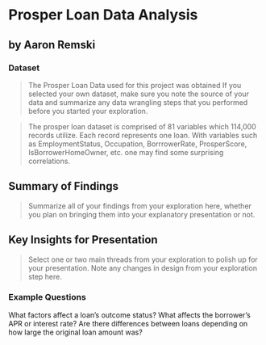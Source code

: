 # Prosper Loan Data Analysis
## by Aaron Remski


### Dataset
> The Prosper Loan Data used for this project was obtained   If you selected your own dataset, make sure you note the source of your data and summarize any data wrangling steps that you performed before you started your exploration.

> The prosper loan dataset is comprised of 81 variables which 114,000 records utilize. Each record represents one loan. With variables such as EmploymentStatus, Occupation, BorrrowerRate, ProsperScore, IsBorrowerHomeOwner, etc. one may find some surprising correlations.



## Summary of Findings

> Summarize all of your findings from your exploration here, whether you plan on bringing them into your explanatory presentation or not.


## Key Insights for Presentation

> Select one or two main threads from your exploration to polish up for your presentation. Note any changes in design from your exploration step here.

### Example Questions
What factors affect a loan’s outcome status?
What affects the borrower’s APR or interest rate?
Are there differences between loans depending on how large the original loan amount was?